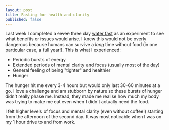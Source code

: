 ```yaml
---
layout: post
title: Fasting for health and clarity
published: false
---
```


Last week I completed a ~~seven~~ three day [water fast][water-fast] as an experiment to see what benefits or issues would arise. I knew this would not be overly dangerous because humans can survive a _long_ time without food (in one particular case, a full year!).<!--more--> This is what I experienced:

* Periodic bursts of energy
* Extended periods of mental clarity and focus (usually most of the day)
* General feeling of being "tighter" and healthier
* Hunger

The hunger hit me every 3-4 hours but would only last 30-60 minutes at a go. I love a challenge and am stubborn by nature so these bursts of hunger didn't really phase me. Instead, they made me realise how much my body was trying to make me eat even when I didn't actually need the food.

I felt higher levels of focus and mental clarity (even without coffee!) starting from the afternoon of the second day. It was most noticable when I was on my 1 hour drive to and from work.

[water-fast]: https://en.wikipedia.org/wiki/Water_fasting
